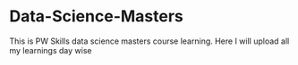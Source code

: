 # Data-Science-Masters
This is PW Skills data science masters course learning. Here I will upload all my learnings day wise
